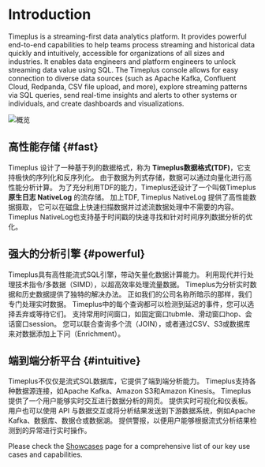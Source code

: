 # Introduction

Timeplus is a streaming-first data analytics platform. It provides powerful end-to-end capabilities to help teams process streaming and historical data quickly and intuitively, accessible for organizations of all sizes and industries. It enables data engineers and platform engineers to unlock streaming data value using SQL. The Timeplus console allows for easy connection to diverse data sources (such as Apache Kafka, Confluent Cloud, Redpanda, CSV file upload, and more), explore streaming patterns via SQL queries, send real-time insights and alerts to other systems or individuals, and create dashboards and visualizations.

![概览](/img/overview.png)

## 高性能存储 {#fast}

Timeplus 设计了一种基于列的数据格式，称为 **Timeplus数据格式(TDF)**，它支持极快的序列化和反序列化。 由于数据为列式存储，数据可以通过向量化进行高性能分析计算。  为了充分利用TDF的能力，Timeplus还设计了一个叫做Timeplus **原生日志 NativeLog** 的流存储。 加上TDF, Timeplus NativeLog 提供了高性能数据摄取， 它可以在磁盘上快速扫描数据并过滤流数据处理中不需要的内容。  Timeplus NativeLog也支持基于时间戳的快速寻找和针对时间序列数据分析的优化。

## 强大的分析引擎 {#powerful}

Timeplus具有高性能流式SQL引擎，带动矢量化数据计算能力。 利用现代并行处理技术指令/多数据（SIMD），以超高效率处理流量数据。 Timeplus为分析实时数据和历史数据提供了独特的解决办法。 正如我们的公司名称所暗示的那样，我们专门处理实时数据。 Timeplus中的每个查询都可以检测到延迟的事件，您可以选择丢弃或等待它们。 支持常用时间窗口，如固定窗口tubmle、滑动窗口hop、会话窗口session。 您可以联合查询多个流（JOIN），或者通过CSV、S3或数据库来对数据添加上下问（Enrichment）。

## 端到端分析平台 {#intuitive}

Timeplus不仅仅是流式SQL数据库，它提供了端到端分析能力。  Timeplus支持各种数据源连接，如Apache Kafka、Amazon S3和Amazon Kinesis。  Timeplus提供了一个用户能够实时交互进行数据分析的网页。  提供实时可视化和仪表板。  用户也可以使用 API 与数据交互或将分析结果发送到下游数据系统，例如Apache Kafka、数据库、数据仓或数据湖。  提供警报，以便用户能够根据流式分析结果检测到的异常进行实时操作。

Please check the [Showcases](showcases) page for a comprehensive list of our key use cases and capabilities.


